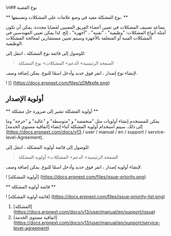 \n## نوع القضية

** نوع المشكلة مفيد في وضع علامات على المشكلات وتصنيفها. **

يساعد تصنيف المشكلات في تعيين أعضاء الفريق المعنيين لقضايا محددة. يمكن أن تكون أمثلة أنواع المشكلات: "وظيفية" ، "تقنية" ، "أجهزة" ، إلخ. لذا يمكن تعيين المهندسين في المشكلات الفنية أو المتعلقة بالأجهزة وسيتم تعيين مستشارين لمعالجة المشكلات الوظيفية.

للوصول إلى قائمة نوع المشكلة ، انتقل إلى:

> الصفحة الرئيسية> الدعم> المشكلات> نوع المشكلة

لإنشاء نوع إصدار ، انقر فوق جديد وأدخل اسمًا للنوع. يمكن إضافة وصف.

! [] (https://docs.erpnext.com/files/zDMkpfe.png)

## أولوية الإصدار

** أولوية المشكلة تشير إلى ضرورة حل مشكلة **

يمكن للمستخدم إنشاء أولويات مثل "منخفضة" و "متوسطة" و "عالية" و "حرجة" وما إلى ذلك. سيتم استخدام أولوية المشكلة أثناء إنشاء [اتفاقية مستوى الخدمة] (https://docs.erpnext.com/docs/v13 / user / manual / en / support / service-level-Agreement).

للوصول إلى قائمة أولوية المشكلة ، انتقل إلى:

> الصفحة الرئيسية> الدعم> المشكلات> أولوية المشكلة

لإنشاء أولوية إصدار ، انقر فوق جديد وأدخل اسمًا للنوع. يمكن إضافة وصف.

! [أولوية المشكلة] (https://docs.erpnext.com/files/issue-priority.png)

** قائمة أولوية المشكلة **

! [قائمة أولوية المشكلة] (https://docs.erpnext.com/files/issue-priority-list.png)

1. [المشكلة] (https://docs.erpnext.com/docs/v13/user/manual/en/support/issue)
2. [اتفاقية مستوى الخدمة] (https://docs.erpnext.com/docs/v13/user/manual/en/support/service-level-agreement)